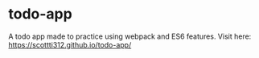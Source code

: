 # todo-app

A todo app made to practice using webpack and ES6 features. Visit here: https://scottti312.github.io/todo-app/
